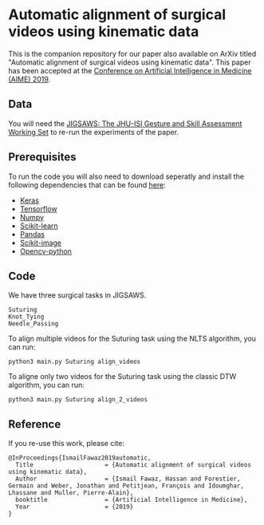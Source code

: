 # Automatic alignment of surgical videos using kinematic data
This is the companion repository for our paper also available on ArXiv titled "Automatic alignment of surgical videos using kinematic data".
This paper has been accepted at the [Conference on Artificial Intelligence in Medicine (AIME) 2019](http://aime19.aimedicine.info/).

## Data
You will need the [JIGSAWS: The JHU-ISI Gesture and Skill Assessment Working Set](https://cirl.lcsr.jhu.edu/research/hmm/datasets/jigsaws_release/) to re-run the experiments of the paper.

## Prerequisites
To run the code you will also need to download seperatly and install the following dependencies that can be found [here](https://github.com/hfawaz/aime19/blob/master/pip-req.txt): 
* [Keras](https://keras.io/)
* [Tensorflow](https://www.tensorflow.org/) 
* [Numpy](http://www.numpy.org/)
* [Scikit-learn](http://scikit-learn.org/stable/) 
* [Pandas](https://pandas.pydata.org/) 
* [Scikit-image](https://scikit-image.org)
* [Opencv-python](https://pypi.org/project/opencv-python/)

## Code
We have three surgical tasks in JIGSAWS. 
```
Suturing
Knot_Tying
Needle_Passing
```

To align multiple videos for the Suturing task using the NLTS algorithm, you can run:
```
python3 main.py Suturing align_videos
```

To aligne only two videos for the Suturing task using the classic DTW algorithm, you can run: 
```
python3 main.py Suturing align_2_videos
```
## Reference

If you re-use this work, please cite:

```
@InProceedings{IsmailFawaz2019automatic,
  Title                    = {Automatic alignment of surgical videos using kinematic data},
  Author                   = {Ismail Fawaz, Hassan and Forestier, Germain and Weber, Jonathan and Petitjean, François and Idoumghar, Lhassane and Muller, Pierre-Alain},
  booktitle                = {Artificial Intelligence in Medicine},
  Year                     = {2019}
}
```
